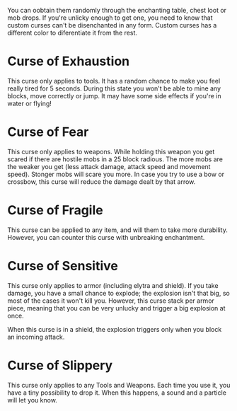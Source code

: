 You can oobtain them randomly through the enchanting table, chest loot or mob drops. If you're unlicky enough to get one, you need to know that custom curses can't be disenchanted in any form. Custom curses has a different color to diferentiate it from the rest.

# Curse of Exhaustion

This curse only applies to tools. It has a random chance to make you feel really tired for 5 seconds. During this state you won't be able to mine any blocks, move correctly or jump. It may have some side effects if you're in water or flying!

# Curse of Fear

This curse only applies to weapons. While holding this weapon you get scared if there are hostile mobs in a 25 block radious. The more mobs are the weaker you get (less attack damage, attack speed and movement speed). Stonger mobs will scare you more. In case you try to use a bow or crossbow, this curse will reduce the damage dealt by that arrow.

# Curse of Fragile

This curse can be applied to any item, and will them to take more durability. However, you can counter this curse with unbreaking enchantment.

# Curse of Sensitive

This curse only applies to armor (including elytra and shield). If you take damage, you have a small chance to explode; the explosion isn't that big, so most of the cases it won't kill you. However, this curse stack per armor piece, meaning that you can be very unlucky and trigger a big explosion at once.

When this curse is in a shield, the explosion triggers only when you block an incoming attack.

# Curse of Slippery

This curse only applies to any Tools and Weapons. Each time you use it, you have a tiny possibility to drop it. When this happens, a sound and a particle will let you know.